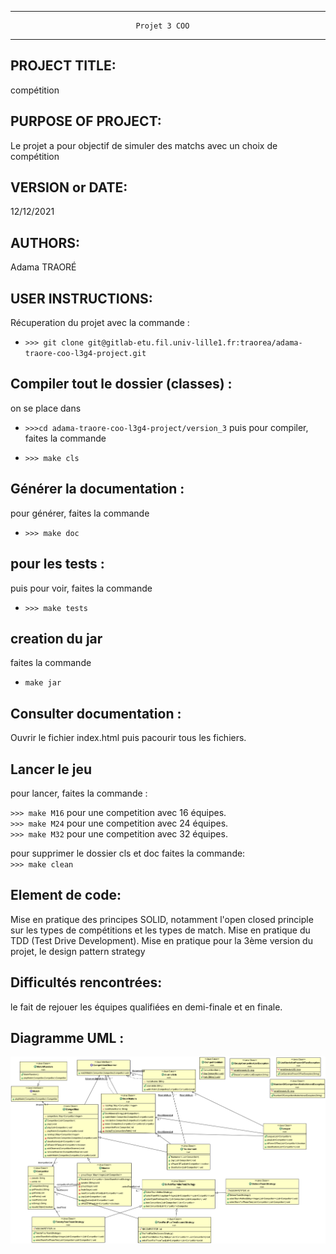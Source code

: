 ------------------------------------------------------------------------
                                Projet 3 COO
------------------------------------------------------------------------
## PROJECT TITLE:
  compétition

## PURPOSE OF PROJECT:

  Le projet a pour objectif de simuler des matchs avec un choix de compétition
## VERSION or DATE:

  12/12/2021
  

## AUTHORS:

  Adama TRAORÉ

## USER INSTRUCTIONS:

  Récuperation du projet avec la commande :

  * `>>> git clone git@gitlab-etu.fil.univ-lille1.fr:traorea/adama-traore-coo-l3g4-project.git `


  ## Compiler tout le dossier (classes) :

  on se place dans 
  * `>>>cd adama-traore-coo-l3g4-project/version_3`
  puis pour compiler, faites la commande 

 *  `>>> make cls `


  ## Générer la documentation :
   pour générer, faites la commande 
  
  * `>>> make doc`

  ## pour les tests :
  puis pour voir, faites la commande 
 * `>>> make tests`

  ## creation du jar

  faites la commande
  
  * `make jar`


  ## Consulter documentation :

Ouvrir le fichier index.html puis pacourir tous les fichiers.

## Lancer le jeu

 pour lancer, faites la commande :
                                                                   
 `>>> make M16`   pour une competition avec 16 équipes.                                             
 `>>> make M24`    pour une competition avec 24 équipes.                                             
 `>>> make M32` pour une competition avec 32 équipes.                                                


 pour supprimer le dossier cls et doc faites la commande:                                            
 `>>> make clean`


## Element de code:
  Mise en pratique des principes SOLID, notamment l'open closed principle sur les types de compétitions et les types de match. Mise en pratique du TDD (Test Drive Development).  Mise en pratique pour la 3ème version du projet, le design pattern strategy

## Difficultés rencontrées:
  le fait de rejouer les équipes qualifiées en demi-finale et en finale.

## Diagramme UML :
![Screenshot](../version_3/uml/diagramme.png)
